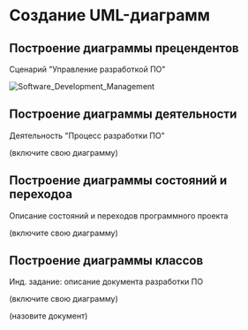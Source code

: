 # Создание UML-диаграмм

## Построение диаграммы прецендентов

Сценарий "Управление разработкой ПО"

![Software_Development_Management](https://github.com/anna5812m/docs-management-course/raw/amorgunova/picture/Software_Development_Management.png)

## Построение диаграммы деятельности

Деятельность "Процесс разработки ПО"

(включите свою диаграмму)

## Построение диаграммы состояний и переходоа

Описание состояний и переходов программного проекта

(включите свою диаграмму)

## Построение диаграммы классов

Инд. задание: описание документа разработки ПО

(включите свою диаграмму)

(назовите документ)

